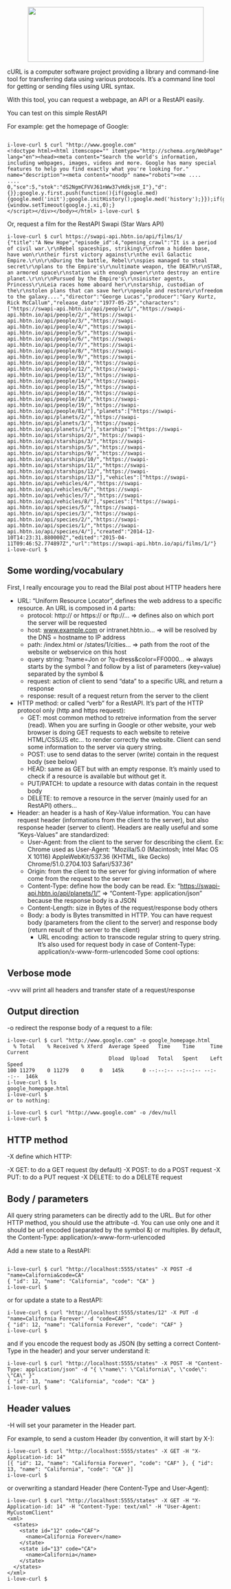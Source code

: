 <p align="center">
  <img width="409" height="128" src="https://www.holbertonschool.com/holberton-logo.png">
</p>


cURL is a computer software project providing a library and command-line tool for transferring data using various protocols. It’s a command line tool for getting or sending files using URL syntax.

With this tool, you can request a webpage, an API or a RestAPI easily.

You can test on this simple RestAPI

For example: get the homepage of Google:
```

i-love-curl $ curl "http://www.google.com"
<!doctype html><html itemscope="" itemtype="http://schema.org/WebPage" lang="en"><head><meta content="Search the world's information, including webpages, images, videos and more. Google has many special features to help you find exactly what you're looking for." name="description"><meta content="noodp" name="robots"><me ....
....
0,"sce":5,"stok":"dS2NgmCFVVJ61nWw37vHdkjsH_I"},"d":{}};google.y.first.push(function(){if(google.med){google.med('init');google.initHistory();google.med('history');}});if(google.j&&google.j.en&&google.j.xi){window.setTimeout(google.j.xi,0);}
</script></div></body></html> i-love-curl $ 
````
Or, request a film for the RestAPI Swapi (Star Wars API)

````
i-love-curl $ curl https://swapi-api.hbtn.io/api/films/1/
{"title":"A New Hope","episode_id":4,"opening_crawl":"It is a period of civil war.\r\nRebel spaceships, striking\r\nfrom a hidden base, have won\r\ntheir first victory against\r\nthe evil Galactic Empire.\r\n\r\nDuring the battle, Rebel\r\nspies managed to steal secret\r\nplans to the Empire's\r\nultimate weapon, the DEATH\r\nSTAR, an armored space\r\nstation with enough power\r\nto destroy an entire planet.\r\n\r\nPursued by the Empire's\r\nsinister agents, Princess\r\nLeia races home aboard her\r\nstarship, custodian of the\r\nstolen plans that can save her\r\npeople and restore\r\nfreedom to the galaxy....","director":"George Lucas","producer":"Gary Kurtz, Rick McCallum","release_date":"1977-05-25","characters":["https://swapi-api.hbtn.io/api/people/1/","https://swapi-api.hbtn.io/api/people/2/","https://swapi-api.hbtn.io/api/people/3/","https://swapi-api.hbtn.io/api/people/4/","https://swapi-api.hbtn.io/api/people/5/","https://swapi-api.hbtn.io/api/people/6/","https://swapi-api.hbtn.io/api/people/7/","https://swapi-api.hbtn.io/api/people/8/","https://swapi-api.hbtn.io/api/people/9/","https://swapi-api.hbtn.io/api/people/10/","https://swapi-api.hbtn.io/api/people/12/","https://swapi-api.hbtn.io/api/people/13/","https://swapi-api.hbtn.io/api/people/14/","https://swapi-api.hbtn.io/api/people/15/","https://swapi-api.hbtn.io/api/people/16/","https://swapi-api.hbtn.io/api/people/18/","https://swapi-api.hbtn.io/api/people/19/","https://swapi-api.hbtn.io/api/people/81/"],"planets":["https://swapi-api.hbtn.io/api/planets/2/","https://swapi-api.hbtn.io/api/planets/3/","https://swapi-api.hbtn.io/api/planets/1/"],"starships":["https://swapi-api.hbtn.io/api/starships/2/","https://swapi-api.hbtn.io/api/starships/3/","https://swapi-api.hbtn.io/api/starships/5/","https://swapi-api.hbtn.io/api/starships/9/","https://swapi-api.hbtn.io/api/starships/10/","https://swapi-api.hbtn.io/api/starships/11/","https://swapi-api.hbtn.io/api/starships/12/","https://swapi-api.hbtn.io/api/starships/13/"],"vehicles":["https://swapi-api.hbtn.io/api/vehicles/4/","https://swapi-api.hbtn.io/api/vehicles/6/","https://swapi-api.hbtn.io/api/vehicles/7/","https://swapi-api.hbtn.io/api/vehicles/8/"],"species":["https://swapi-api.hbtn.io/api/species/5/","https://swapi-api.hbtn.io/api/species/3/","https://swapi-api.hbtn.io/api/species/2/","https://swapi-api.hbtn.io/api/species/1/","https://swapi-api.hbtn.io/api/species/4/"],"created":"2014-12-10T14:23:31.880000Z","edited":"2015-04-11T09:46:52.774897Z","url":"https://swapi-api.hbtn.io/api/films/1/"} i-love-curl $
````
 
## Some wording/vocabulary
First, I really encourage you to read the Bilal post about HTTP headers here

* URL: “Uniform Resource Locator”, defines the web address to a specific resource. An URL is composed in 4 parts:
    * protocol: http:// or https:// or ftp://… => defines also on which port the server will be requested
    * host: www.example.com or intranet.hbtn.io… => will be resolved by the DNS = hostname to IP address
    * path: /index.html or /states/1/cities… => path from the root of the website or webservice on this host
    * query string: ?name=Jon or ?q=dress&color=FF0000… => always starts by the symbol ? and follow by a list of parameters (key=value) separated by the symbol &
    * request: action of client to send “data” to a specific URL and return a response
    * response: result of a request return from the server to the client
* HTTP method: or called “verb” for a RestAPI. It’s part of the HTTP protocol only (http and https request):
    * GET: most common method to retreive information from the server (read). When you are surfing in Google or other website, your web browser is doing GET requests to each website to reteive HTML/CSS/JS etc… to render correctly the website. Client can send some information to the server via query string.
    * POST: use to send datas to the server (write) contain in the request body (see below)
    * HEAD: same as GET but with an empty response. It’s mainly used to check if a resource is available but without get it.
    * PUT/PATCH: to update a resource with datas contain in the request body
    * DELETE: to remove a resource in the server (mainly used for an RestAPI)
others…
* Header: an header is a hash of Key-Value information. You can have request header (informations from the client to the server), but also response header (server to client). Headers are really useful and some “Keys-Values” are standardized:
    * User-Agent: from the client to the server for describing the client. Ex: Chrome used as User-Agent: “Mozilla/5.0 (Macintosh; Intel Mac OS X 10116) AppleWebKit/537.36 (KHTML, like Gecko) Chrome/51.0.2704.103 Safari/537.36”
    * Origin: from the client to the server for giving information of where come from the request to the server
    * Content-Type: define how the body can be read. Ex: “https://swapi-api.hbtn.io/api/planets/1/” => “Content-Type: application/json” because the response body is a JSON
    * Content-Length: size in Bytes of the request/response body
others
  * Body: a body is Bytes transmitted in HTTP. You can have request body (parameters from the client to the server) and response body (return result of the server to the client)
    * URL encoding: action to transcode regular string to query string. It’s also used for request body in case of Content-Type: application/x-www-form-urlencoded
Some cool options:

## Verbose mode
-vvv will print all headers and transfer state of a request/response

## Output direction
-o redirect the response body of a request to a file:
````
i-love-curl $ curl "http://www.google.com" -o google_homepage.html
  % Total    % Received % Xferd  Average Speed   Time    Time     Time  Current
                                 Dload  Upload   Total   Spent    Left  Speed
100 11279    0 11279    0     0   145k      0 --:--:-- --:--:-- --:--:--  146k
i-love-curl $ ls
google_homepage.html
i-love-curl $
or to nothing:

i-love-curl $ curl "http://www.google.com" -o /dev/null
i-love-curl $ 
````

## HTTP method
-X define which HTTP:

-X GET: to do a GET request (by default)
-X POST: to do a POST request
-X PUT: to do a PUT request
-X DELETE: to do a DELETE request

## Body / parameters
All query string parameters can be directly add to the URL. But for other HTTP method, you should use the attribute -d. You can use only one and it should be url encoded (separated by the symbol &) or multiples. By default, the Content-Type: application/x-www-form-urlencoded

Add a new state to a RestAPI:

```

i-love-curl $ curl "http://localhost:5555/states" -X POST -d "name=California&code=CA"
{ "id": 12, "name": "California", "code": "CA" }
i-love-curl $ 
````
or for update a state to a RestAPI:
```
i-love-curl $ curl "http://localhost:5555/states/12" -X PUT -d "name=California Forever" -d "code=CAF"
{ "id": 12, "name": "California Forever", "code": "CAF" }
i-love-curl $

````
and if you encode the request body as JSON (by setting a correct Content-Type in the header) and your server understand it:
```
i-love-curl $ curl "http://localhost:5555/states" -X POST -H "Content-Type: application/json" -d "{ \"name\": \"California\", \"code\": \"CA\" }"
{ "id": 13, "name": "California", "code": "CA" }
i-love-curl $
````

## Header values
-H will set your parameter in the Header part.

For example, to send a custom Header (by convention, it will start by X-):
```
i-love-curl $ curl "http://localhost:5555/states" -X GET -H "X-Application-id: 14"
[{ "id": 12, "name": "California Forever", "code": "CAF" }, { "id": 13, "name": "California", "code": "CA" }]
i-love-curl $
```
or overwriting a standard Header (here Content-Type and User-Agent):
```
i-love-curl $ curl "http://localhost:5555/states" -X GET -H "X-Application-id: 14" -H "Content-Type: text/xml" -H "User-Agent: MyCustomClient"
<xml>
  <states>
    <state id="12" code="CAF">
      <name>California Forever</name>
    </state>
    <state id="13" code="CA">
      <name>California</name>
    </state>
  </states>
</xml>
i-love-curl $ 
```

